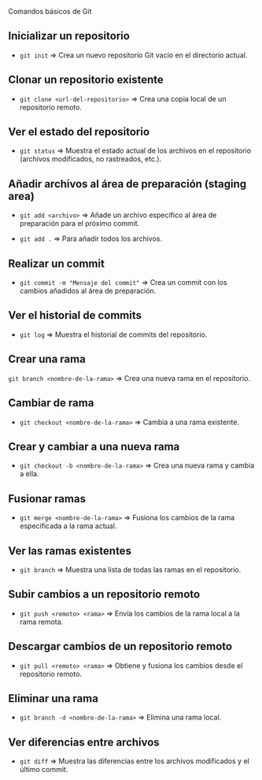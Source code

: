  Comandos básicos de Git

## Inicializar un repositorio

- `git init` => Crea un nuevo repositorio Git vacío en el directorio actual.

## Clonar un repositorio existente

- `git clone <url-del-repositorio>` => Crea una copia local de un repositorio remoto.

## Ver el estado del repositorio

- `git status` => Muestra el estado actual de los archivos en el repositorio (archivos modificados, no rastreados, etc.).

## Añadir archivos al área de preparación (staging area)

- `git add <archivo>` => Añade un archivo específico al área de preparación para el próximo commit.

- `git add .` => Para añadir todos los archivos.

## Realizar un commit

- `git commit -m "Mensaje del commit"` => Crea un commit con los cambios añadidos al área de preparación.  

## Ver el historial de commits

- `git log` =>  Muestra el historial de commits del repositorio.

## Crear una rama

`git branch <nombre-de-la-rama>` => Crea una nueva rama en el repositorio.

## Cambiar de rama

- `git checkout <nombre-de-la-rama>` => Cambia a una rama existente.

## Crear y cambiar a una nueva rama

- `git checkout -b <nombre-de-la-rama>` => Crea una nueva rama y cambia a ella.

## Fusionar ramas

- `git merge <nombre-de-la-rama>` => Fusiona los cambios de la rama especificada a la rama actual.

## Ver las ramas existentes

- `git branch` => Muestra una lista de todas las ramas en el repositorio.

## Subir cambios a un repositorio remoto

- `git push <remoto> <rama>` => Envía los cambios de la rama local a la rama remota.

## Descargar cambios de un repositorio remoto

- `git pull <remoto> <rama>` => Obtiene y fusiona los cambios desde el repositorio remoto.

## Eliminar una rama

- `git branch -d <nombre-de-la-rama>` => Elimina una rama local.

## Ver diferencias entre archivos

- `git diff` => Muestra las diferencias entre los archivos modificados y el último commit.
